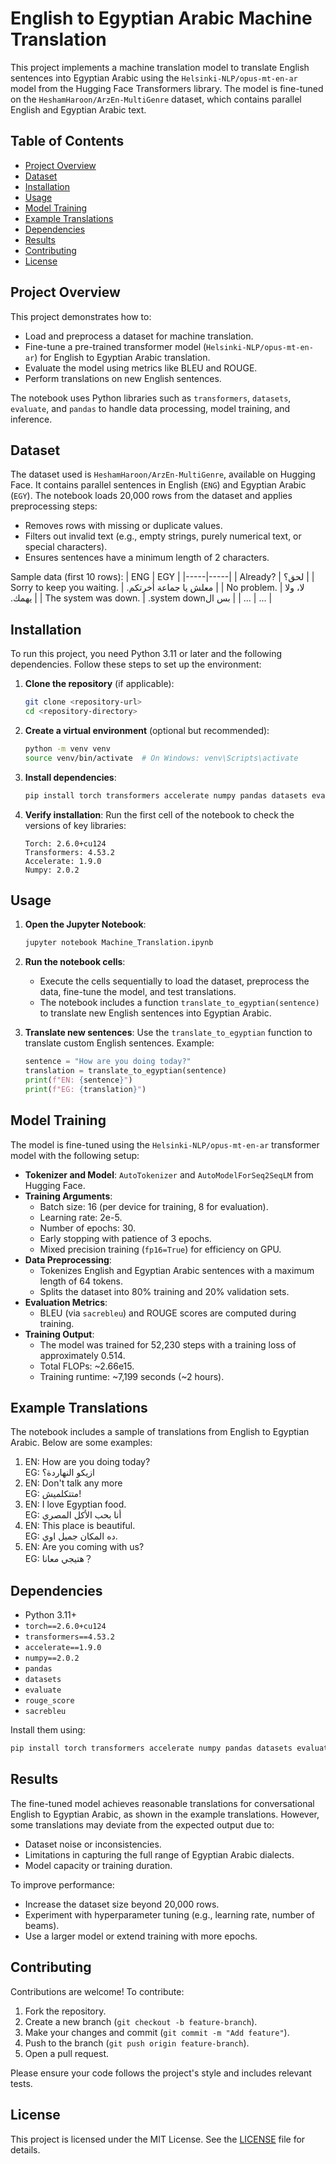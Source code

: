 # English to Egyptian Arabic Machine Translation

This project implements a machine translation model to translate English sentences into Egyptian Arabic using the `Helsinki-NLP/opus-mt-en-ar` model from the Hugging Face Transformers library. The model is fine-tuned on the `HeshamHaroon/ArzEn-MultiGenre` dataset, which contains parallel English and Egyptian Arabic text.

## Table of Contents
- [Project Overview](#project-overview)
- [Dataset](#dataset)
- [Installation](#installation)
- [Usage](#usage)
- [Model Training](#model-training)
- [Example Translations](#example-translations)
- [Dependencies](#dependencies)
- [Results](#results)
- [Contributing](#contributing)
- [License](#license)

## Project Overview
This project demonstrates how to:
- Load and preprocess a dataset for machine translation.
- Fine-tune a pre-trained transformer model (`Helsinki-NLP/opus-mt-en-ar`) for English to Egyptian Arabic translation.
- Evaluate the model using metrics like BLEU and ROUGE.
- Perform translations on new English sentences.

The notebook uses Python libraries such as `transformers`, `datasets`, `evaluate`, and `pandas` to handle data processing, model training, and inference.

## Dataset
The dataset used is `HeshamHaroon/ArzEn-MultiGenre`, available on Hugging Face. It contains parallel sentences in English (`ENG`) and Egyptian Arabic (`EGY`). The notebook loads 20,000 rows from the dataset and applies preprocessing steps:
- Removes rows with missing or duplicate values.
- Filters out invalid text (e.g., empty strings, purely numerical text, or special characters).
- Ensures sentences have a minimum length of 2 characters.

Sample data (first 10 rows):
| ENG | EGY |
|-----|-----|
| Already? | ‫لحق؟‬ |
| Sorry to keep you waiting. | ‫معلش يا جماعة أخرتكم.‬ |
| No problem. | ‫لا، ولا يهمك.‬ |
| The system was down. | ‫بس الsystem down.‬ |
| ... | ... |

## Installation
To run this project, you need Python 3.11 or later and the following dependencies. Follow these steps to set up the environment:

1. **Clone the repository** (if applicable):
   ```bash
   git clone <repository-url>
   cd <repository-directory>
   ```

2. **Create a virtual environment** (optional but recommended):
   ```bash
   python -m venv venv
   source venv/bin/activate  # On Windows: venv\Scripts\activate
   ```

3. **Install dependencies**:
   ```bash
   pip install torch transformers accelerate numpy pandas datasets evaluate rouge_score sacrebleu
   ```

4. **Verify installation**:
   Run the first cell of the notebook to check the versions of key libraries:
   ```
   Torch: 2.6.0+cu124
   Transformers: 4.53.2
   Accelerate: 1.9.0
   Numpy: 2.0.2
   ```

## Usage
1. **Open the Jupyter Notebook**:
   ```bash
   jupyter notebook Machine_Translation.ipynb
   ```

2. **Run the notebook cells**:
   - Execute the cells sequentially to load the dataset, preprocess the data, fine-tune the model, and test translations.
   - The notebook includes a function `translate_to_egyptian(sentence)` to translate new English sentences into Egyptian Arabic.

3. **Translate new sentences**:
   Use the `translate_to_egyptian` function to translate custom English sentences. Example:
   ```python
   sentence = "How are you doing today?"
   translation = translate_to_egyptian(sentence)
   print(f"EN: {sentence}")
   print(f"EG: {translation}")
   ```

## Model Training
The model is fine-tuned using the `Helsinki-NLP/opus-mt-en-ar` transformer model with the following setup:
- **Tokenizer and Model**: `AutoTokenizer` and `AutoModelForSeq2SeqLM` from Hugging Face.
- **Training Arguments**:
  - Batch size: 16 (per device for training, 8 for evaluation).
  - Learning rate: 2e-5.
  - Number of epochs: 30.
  - Early stopping with patience of 3 epochs.
  - Mixed precision training (`fp16=True`) for efficiency on GPU.
- **Data Preprocessing**:
  - Tokenizes English and Egyptian Arabic sentences with a maximum length of 64 tokens.
  - Splits the dataset into 80% training and 20% validation sets.
- **Evaluation Metrics**:
  - BLEU (via `sacrebleu`) and ROUGE scores are computed during training.
- **Training Output**:
  - The model was trained for 52,230 steps with a training loss of approximately 0.514.
  - Total FLOPs: ~2.66e15.
  - Training runtime: ~7,199 seconds (~2 hours).

## Example Translations
The notebook includes a sample of translations from English to Egyptian Arabic. Below are some examples:
1. EN: How are you doing today?  
   EG: ازيكو النهاردة؟
2. EN: Don't talk any more  
   EG: متتكلميش!
3. EN: I love Egyptian food.  
   EG: أنا بحب الأكل المصري
4. EN: This place is beautiful.  
   EG: ده المكان جميل اوي.
5. EN: Are you coming with us?  
   EG: هتيجي معانا？

## Dependencies
- Python 3.11+
- `torch==2.6.0+cu124`
- `transformers==4.53.2`
- `accelerate==1.9.0`
- `numpy==2.0.2`
- `pandas`
- `datasets`
- `evaluate`
- `rouge_score`
- `sacrebleu`

Install them using:
```bash
pip install torch transformers accelerate numpy pandas datasets evaluate rouge_score sacrebleu
```

## Results
The fine-tuned model achieves reasonable translations for conversational English to Egyptian Arabic, as shown in the example translations. However, some translations may deviate from the expected output due to:
- Dataset noise or inconsistencies.
- Limitations in capturing the full range of Egyptian Arabic dialects.
- Model capacity or training duration.

To improve performance:
- Increase the dataset size beyond 20,000 rows.
- Experiment with hyperparameter tuning (e.g., learning rate, number of beams).
- Use a larger model or extend training with more epochs.

## Contributing
Contributions are welcome! To contribute:
1. Fork the repository.
2. Create a new branch (`git checkout -b feature-branch`).
3. Make your changes and commit (`git commit -m "Add feature"`).
4. Push to the branch (`git push origin feature-branch`).
5. Open a pull request.

Please ensure your code follows the project's style and includes relevant tests.

## License
This project is licensed under the MIT License. See the [LICENSE](LICENSE) file for details.
